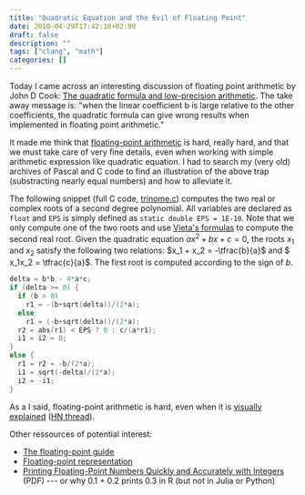 ```yaml
---
title: "Quadratic Equation and the Evil of Floating Point"
date: 2018-04-29T17:42:18+02:00
draft: false
description: ""
tags: ["clang", "math"]
categories: []
---
```


Today I came across an interesting discussion of floating point arithmetic by John D Cook: [The quadratic formula and low-precision arithmetic](https://www.johndcook.com/blog/2018/04/28/quadratic-formula/). The take away message is: "when the linear coefficient b is large relative to the other coefficients, the quadratic formula can give wrong results when implemented in floating point arithmetic."

<!--more-->

It made me think that [floating-point arithmetic](https://dl.acm.org/citation.cfm?id=103163) is hard, really hard, and that we must take care of very fine details, even when working with simple arithmetic expression like quadratic equation. I had to search my (very old) archives of Pascal and C code to find an illustration of the above trap (substracting nearly equal numbers) and how to alleviate it.

The following snippet (full C code, [trinome.c](http://aliquote.org/pub/trinome.c)) computes the two real or complex roots of a second degree polynomial. All variables are declared as `float` and `EPS` is simply defined as `static double EPS = 1E-10`. Note that we only compute one of the two roots and use [Vieta's formulas](https://en.wikipedia.org/wiki/Vieta%27s_formulas) to compute the second real root. Given the quadratic equation $ax^2 + bx + c = 0$, the roots $x_1$ and $x_2$ satisfy the following two relations: $x_1 + x_2 = -\tfrac{b}{a}$ and $ x_1x_2 = \tfrac{c}{a}$. The first root is computed according to the sign of $b$. 

```c
delta = b*b - 4*a*c;
if (delta >= 0) {
  if (b > 0)
    r1 = -(b+sqrt(delta))/(2*a);
  else
    r1 = (-b+sqrt(delta))/(2*a);
  r2 = abs(r1) < EPS ? 0 : c/(a*r1);
  i1 = i2 = 0;
}
else {
  r1 = r2 = -b/(2*a);
  i1 = sqrt(-delta)/(2*a);
  i2 = -i1;
}
```

As a I said, floating-point arithmetic is hard, even when it is [visually explained](http://fabiensanglard.net/floating_point_visually_explained/) ([HN thread](https://news.ycombinator.com/item?id=15359574)).


Other ressources of potential interest:

- [The floating-point guide](http://floating-point-gui.de)
- [Floating-point representation](http://www.toves.org/books/float/)
- [Printing Floating-Point Numbers Quickly and Accurately with Integers](http://florian.loitsch.com/publications/dtoa-pldi2010.pdf) (PDF) --- or why 0.1 + 0.2 prints 0.3 in R (but not in Julia or Python)
